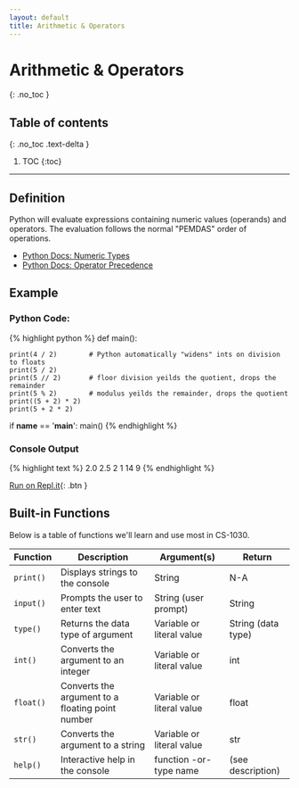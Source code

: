 ```yaml
---
layout: default
title: Arithmetic & Operators
---
```


# Arithmetic & Operators
{: .no_toc }
## Table of contents
{: .no_toc .text-delta }

1. TOC
{:toc}

---

## Definition
Python will evaluate expressions containing numeric values (operands) and operators. The evaluation follows the normal "PEMDAS" order of operations.
- [Python Docs: Numeric Types](https://docs.python.org/3/library/stdtypes.html#numeric-types-int-float-complex)
- [Python Docs: Operator Precedence](https://docs.python.org/3/reference/expressions.html#operator-precedence)

## Example

### Python Code:
{% highlight python %}
def main():

    print(4 / 2)        # Python automatically "widens" ints on division to floats
    print(5 / 2)
    print(5 // 2)       # floor division yeilds the quotient, drops the remainder
    print(5 % 2)        # modulus yeilds the remainder, drops the quotient
    print((5 + 2) * 2)
    print(5 + 2 * 2)

if __name__ == '__main__':
    main()
{% endhighlight %}

### Console Output
{% highlight text %}
2.0
2.5
2
1
14
9
{% endhighlight %}

[Run on Repl.it](https://repl.it/@bianca_ruiz/built-in-functions#main.py){: .btn }



## Built-in Functions
Below is a table of functions we'll learn and use most in CS-1030. 


| Function 	| Description 	| Argument(s) 	| Return  |
|-	|-	|-	|- |
| ```print()``` 	| Displays strings to the console 	| String 	| N-A |
| ```input()``` 	| Prompts the user to enter text 	| String (user prompt)	| String |
| ```type()``` 	| Returns the data type of argument 	| Variable or literal value	| String (data type) |
| ```int()``` 	| Converts the argument to an integer 	| Variable or literal value	| int |
| ```float()``` 	| Converts the argument to a floating point number 	| Variable or literal value	| float |
| ```str()``` 	| Converts the argument to a string 	| Variable or literal value	| str |
| ```help()``` 	| Interactive help in the console 	| function -or- type name	| (see description) |
